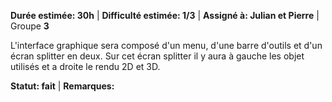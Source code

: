 **Durée estimée: 30h** | **Difficulté estimée: 1/3** | **Assigné à: Julian et Pierre** | Groupe **3**

L'interface graphique sera composé d'un menu, d'une barre d'outils et d'un écran splitter en deux. Sur cet écran splitter il y aura à gauche les objet utilisés  et a droite le rendu 2D et 3D.

**Statut: fait** | **Remarques:**